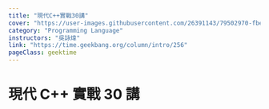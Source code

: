 ```yaml
---
title: "現代C++實戰30講"
cover: "https://user-images.githubusercontent.com/26391143/79502970-fbed3a80-8062-11ea-82f9-8d2a1b2a74fd.png"
category: "Programming Language"
instructors: "吳詠煒"
link: "https://time.geekbang.org/column/intro/256"
pageClass: geektime
---
```


# 現代 C++ 實戰 30 講